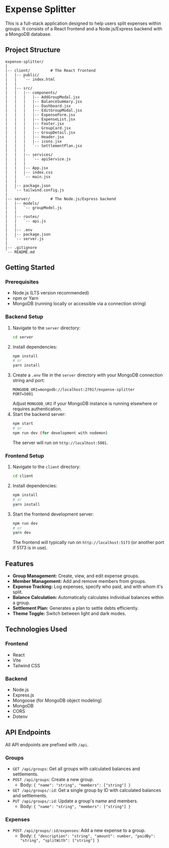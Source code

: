 # Expense Splitter

This is a full-stack application designed to help users split expenses within groups. It consists of a React frontend and a Node.js/Express backend with a MongoDB database.

## Project Structure

```
expense-splitter/
|
|-- client/         # The React frontend
|   |-- public/
|   |   `-- index.html
|   |
|   |-- src/
|   |   |-- components/
|   |   |   |-- AddGroupModal.jsx
|   |   |   |-- BalanceSummary.jsx
|   |   |   |-- Dashboard.jsx
|   |   |   |-- EditGroupModal.jsx
|   |   |   |-- ExpenseForm.jsx
|   |   |   |-- ExpenseList.jsx
|   |   |   |-- Footer.jsx
|   |   |   |-- GroupCard.jsx
|   |   |   |-- GroupDetail.jsx
|   |   |   |-- Header.jsx
|   |   |   |-- icons.jsx
|   |   |   `-- SettlementPlan.jsx
|   |   |
|   |   |-- services/
|   |   |   `-- apiService.js
|   |   |
|   |   |-- App.jsx
|   |   |-- index.css
|   |   `-- main.jsx
|   |
|   |-- package.json
|   `-- tailwind.config.js
|
|-- server/         # The Node.js/Express backend
|   |-- models/
|   |   `-- groupModel.js
|   |
|   |-- routes/
|   |   `-- api.js
|   |
|   |-- .env
|   |-- package.json
|   `-- server.js
|
|-- .gitignore
`-- README.md
```

## Getting Started

### Prerequisites

- Node.js (LTS version recommended)
- npm or Yarn
- MongoDB (running locally or accessible via a connection string)

### Backend Setup

1.  Navigate to the `server` directory:
    ```bash
    cd server
    ```
2.  Install dependencies:
    ```bash
    npm install
    # or
    yarn install
    ```
3.  Create a `.env` file in the `server` directory with your MongoDB connection string and port:
    ```
    MONGODB_URI=mongodb://localhost:27017/expense-splitter
    PORT=5001
    ```
    Adjust `MONGODB_URI` if your MongoDB instance is running elsewhere or requires authentication.
4.  Start the backend server:
    ```bash
    npm start
    # or
    npm run dev (for development with nodemon)
    ```
    The server will run on `http://localhost:5001`.

### Frontend Setup

1.  Navigate to the `client` directory:
    ```bash
    cd client
    ```
2.  Install dependencies:
    ```bash
    npm install
    # or
    yarn install
    ```
3.  Start the frontend development server:
    ```bash
    npm run dev
    # or
    yarn dev
    ```
    The frontend will typically run on `http://localhost:5173` (or another port if 5173 is in use).

## Features

-   **Group Management:** Create, view, and edit expense groups.
-   **Member Management:** Add and remove members from groups.
-   **Expense Tracking:** Log expenses, specify who paid, and with whom it's split.
-   **Balance Calculation:** Automatically calculates individual balances within a group.
-   **Settlement Plan:** Generates a plan to settle debts efficiently.
-   **Theme Toggle:** Switch between light and dark modes.

## Technologies Used

### Frontend

-   React
-   Vite
-   Tailwind CSS

### Backend

-   Node.js
-   Express.js
-   Mongoose (for MongoDB object modeling)
-   MongoDB
-   CORS
-   Dotenv

## API Endpoints

All API endpoints are prefixed with `/api`.

### Groups

-   `GET /api/groups`: Get all groups with calculated balances and settlements.
-   `POST /api/groups`: Create a new group.
    -   Body: `{ "name": "string", "members": ["string"] }`
-   `GET /api/groups/:id`: Get a single group by ID with calculated balances and settlements.
-   `PUT /api/groups/:id`: Update a group's name and members.
    -   Body: `{ "name": "string", "members": ["string"] }`

### Expenses

-   `POST /api/groups/:id/expenses`: Add a new expense to a group.
    -   Body: `{ "description": "string", "amount": number, "paidBy": "string", "splitWith": ["string"] }`

